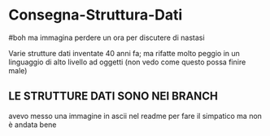 # Consegna-Struttura-Dati
#boh ma immagina perdere un ora per discutere di nastasi

Varie strutture dati inventate 40 anni fa; ma rifatte molto peggio in un linguaggio di alto livello ad oggetti 
(non vedo come questo possa finire male)

## LE STRUTTURE DATI SONO NEI BRANCH 

avevo messo una immagine in ascii nel readme per fare il simpatico ma non è andata bene
